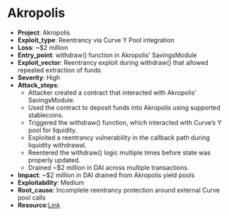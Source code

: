 # Akropolis

- **Project**: Akropolis
- **Exploit_type**: Reentrancy via Curve Y Pool integration
- **Loss**: ~$2 million
- **Entry_point**: withdraw() function in Akropolis' SavingsModule
- **Exploit_vector**: Reentrancy exploit during withdraw() that allowed repeated extraction of funds
- **Severity**: High
- **Attack_steps**:
    - Attacker created a contract that interacted with Akropolis’ SavingsModule.
    - Used the contract to deposit funds into Akropolis using supported stablecoins.
    - Triggered the withdraw() function, which interacted with Curve’s Y pool for liquidity.
    - Exploited a reentrancy vulnerability in the callback path during liquidity withdrawal.
    - Reentered the withdraw() logic multiple times before state was properly updated.
    - Drained ~$2 million in DAI across multiple transactions.
- **Impact**: ~$2 million in DAI drained from Akropolis yield pools
- **Exploitability**: Medium
- **Root_cause**: Incomplete reentrancy protection around external Curve pool calls
- **Resource**:[Link](https://rekt.news/akropolis-rekt/)